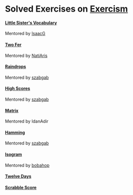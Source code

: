 # Solved Exercises on [Exercism](https://exercism.org/dashboard)

#### [Little Sister's Vocabulary](https://exercism.org/tracks/python/exercises/little-sisters-vocab/iterations)
Mentored by [IsaacG](https://exercism.org/profiles/IsaacG)

#### [Two Fer](https://exercism.org/tracks/python/exercises/two-fer/iterations)
Mentored by [NatiAris](https://exercism.org/profiles/NatiAris)

#### [Raindrops](https://exercism.org/tracks/python/exercises/raindrops/iterations?idx=2)
Mentored by [szabgab](https://exercism.org/profiles/szabgab)

#### [High Scores](https://exercism.org/tracks/python/exercises/high-scores/iterations)
Mentored by [szabgab](https://exercism.org/profiles/szabgab)

#### [Matrix](https://exercism.org/tracks/python/exercises/matrix/iterations)
Mentored by IdanAdir

#### [Hamming](https://exercism.org/tracks/python/exercises/hamming/iterations)
Mentored by [szabgab](https://exercism.org/profiles/szabgab)

#### [Isogram](https://exercism.org/tracks/python/exercises/isogram/iterations)
Mentored by [bobahop](https://exercism.org/profiles/bobahop)

#### [Twelve Days](https://exercism.org/tracks/python/exercises/twelve-days/iterations)

#### [Scrabble Score](https://exercism.org/tracks/python/exercises/scrabble-score/iterations)

